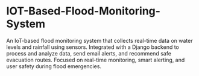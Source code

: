 # IOT-Based-Flood-Monitoring-System
An IoT-based flood monitoring system that collects real-time data on water levels and rainfall using sensors. Integrated with a Django backend to process and analyze data, send email alerts, and recommend safe evacuation routes. Focused on real-time monitoring, smart alerting, and user safety during flood emergencies.

